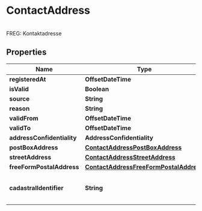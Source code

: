 

# ContactAddress

<br>FREG: Kontaktadresse

## Properties

| Name | Type | Description | Notes |
|------------ | ------------- | ------------- | -------------|
|**registeredAt** | **OffsetDateTime** | &lt;br&gt;FREG: Ajourholdstidspunkt |  [optional] |
|**isValid** | **Boolean** | &lt;br&gt;FREG: ErGjeldende |  [optional] |
|**source** | **String** | &lt;br&gt;FREG: Kilde |  [optional] |
|**reason** | **String** | &lt;br&gt;FREG: Aarsak |  [optional] |
|**validFrom** | **OffsetDateTime** | &lt;br&gt;FREG: Gyldighetstidspunkt |  [optional] |
|**validTo** | **OffsetDateTime** | &lt;br&gt;FREG: Opphoerstidspunkt |  [optional] |
|**addressConfidentiality** | **AddressConfidentiality** | &lt;br&gt;FREG: Adressegradering |  [optional] |
|**postBoxAddress** | [**ContactAddressPostBoxAddress**](ContactAddressPostBoxAddress.md) |  |  [optional] |
|**streetAddress** | [**ContactAddressStreetAddress**](ContactAddressStreetAddress.md) |  |  [optional] |
|**freeFormPostalAddress** | [**ContactAddressFreeFormPostalAddress**](ContactAddressFreeFormPostalAddress.md) |  |  [optional] |
|**cadastralIdentifier** | **String** | Unique identifier from the Norwegian Mapping Authority.  &lt;br&gt;FREG: AdresseIdentifikatorFraMatrikkelen |  [optional] |



